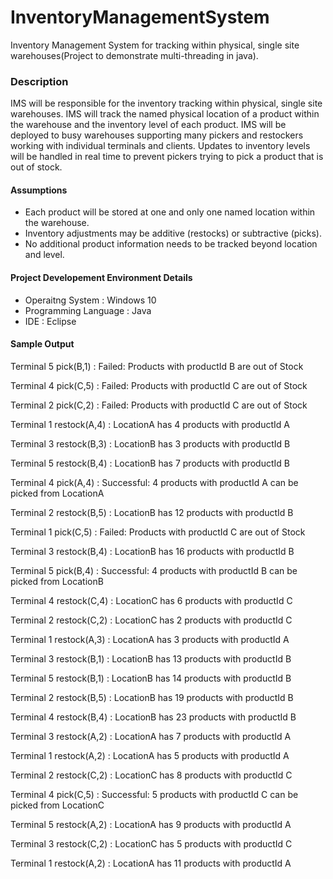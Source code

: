 # InventoryManagementSystem
Inventory Management System for tracking within physical, single site warehouses(Project to demonstrate multi-threading in java).

<h3>Description</h3>
IMS will be responsible for the inventory tracking within physical, single site warehouses. IMS will track the named physical location of a product within the warehouse and the inventory level of each product. IMS will be deployed to busy warehouses supporting many pickers and restockers working with individual terminals and clients. Updates to inventory levels will be handled in real time to prevent pickers trying to pick a product that is out of stock.

<h4>Assumptions</h4>
<ul>
  <li>Each product will be stored at one and only one named location within the warehouse.</li>
  <li>Inventory adjustments may be additive (restocks) or subtractive (picks).</li>
  <li>No additional product information needs to be tracked beyond location and level.</li>
</ul>

<h4>Project Developement Environment Details</h4>
<ul>
  <li>Operaitng System : Windows 10</li>
  <li>Programming Language : Java</li>
  <li>IDE : Eclipse</li>
</ul>

<h4>Sample Output</h4>
<span>
Terminal 5 pick(B,1) :
Failed: Products with productId B are out of Stock

Terminal 4 pick(C,5) :
Failed: Products with productId C are out of Stock

Terminal 2 pick(C,2) :
Failed: Products with productId C are out of Stock

Terminal 1 restock(A,4) :
LocationA has 4 products with productId A

Terminal 3 restock(B,3) :
LocationB has 3 products with productId B

Terminal 5 restock(B,4) :
LocationB has 7 products with productId B

Terminal 4 pick(A,4) :
Successful: 4 products with productId A can be picked from LocationA

Terminal 2 restock(B,5) :
LocationB has 12 products with productId B

Terminal 1 pick(C,5) :
Failed: Products with productId C are out of Stock

Terminal 3 restock(B,4) :
LocationB has 16 products with productId B

Terminal 5 pick(B,4) :
Successful: 4 products with productId B can be picked from LocationB

Terminal 4 restock(C,4) :
LocationC has 6 products with productId C

Terminal 2 restock(C,2) :
LocationC has 2 products with productId C

Terminal 1 restock(A,3) :
LocationA has 3 products with productId A

Terminal 3 restock(B,1) :
LocationB has 13 products with productId B

Terminal 5 restock(B,1) :
LocationB has 14 products with productId B

Terminal 2 restock(B,5) :
LocationB has 19 products with productId B

Terminal 4 restock(B,4) :
LocationB has 23 products with productId B

Terminal 3 restock(A,2) :
LocationA has 7 products with productId A

Terminal 1 restock(A,2) :
LocationA has 5 products with productId A

Terminal 2 restock(C,2) :
LocationC has 8 products with productId C

Terminal 4 pick(C,5) :
Successful: 5 products with productId C can be picked from LocationC

Terminal 5 restock(A,2) :
LocationA has 9 products with productId A

Terminal 3 restock(C,2) :
LocationC has 5 products with productId C

Terminal 1 restock(A,2) :
LocationA has 11 products with productId A
</span>
